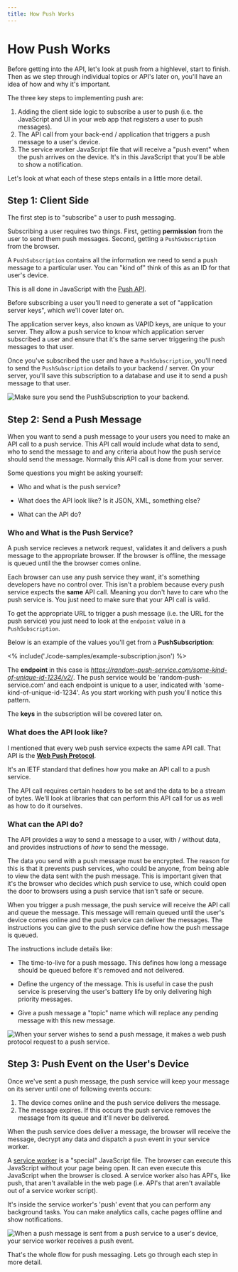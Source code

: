 ```yaml
---
title: How Push Works
---
```

# How Push Works

Before getting into the API, let's look at push from a highlevel, start to finish. Then as we step through individual topics or API's later on, you'll have an idea of how and why it's important.

The three key steps to implementing push are:

1. Adding the client side logic to subscribe a user to push (i.e. the JavaScript and UI in your web app that registers a user to push messages).
1. The API call from your back-end / application that triggers a push message to a user's device.
1. The service worker JavaScript file that will receive a "push event" when the push arrives on the device. It's in this JavaScript that you'll be able to show a notification.

Let's look at what each of these steps entails in a little more detail.

## Step 1: Client Side

The first step is to "subscribe" a user to push messaging.

Subscribing a user requires two things. First, getting **permission** from the user to send them push messages. Second, getting a `PushSubscription` from the browser.

A `PushSubscription` contains all the information we need to send a push message to a particular user. You can "kind of" think of this as an ID for that user's device.

This is all done in JavaScript with the [Push API](https://developer.mozilla.org/en-US/docs/Web/API/Push_API).

Before subscribing a user you'll need to generate a set of
"application server keys", which we'll cover later on.

The application server keys, also known as VAPID keys, are unique to your server. They allow a push service to know which application server subscribed a user and ensure that it's the same server triggering the push messages to that user.

Once you've subscribed the user and have a `PushSubscription`, you'll need to send the `PushSubscription` details to your backend / server.  On your server, you'll save this subscription to a database and use it to send a push message to that user.

![Make sure you send the PushSubscription to your backend.](/images/svgs/browser-to-server.svg)

## Step 2: Send a Push Message

When you want to send a push message to your users you need to make an API call to a push service. This API call would include what data to send, who to send the message to and any criteria about how the push service should send the message. Normally this API call is done from your server.

Some questions you might be asking yourself:

- Who and what is the push service?

- What does the API look like? Is it JSON, XML, something else?

- What can the API do?

### Who and What is the Push Service?

A push service recieves a network request, validates it and delivers a push message to the appropriate browser. If the browser is offline, the message is queued until the the browser comes online.

Each browser can use any push service they want, it's something developers have no control over. This isn't a problem because every push service expects the **same** API call. Meaning you don't have to care who the push service is. You just need to make sure that your API call is valid.

To get the appropriate URL to trigger a push message (i.e. the URL for the push service) you just need to look at the `endpoint` value in a `PushSubscription`.

Below is an example of the values you'll get from a **PushSubscription**:

<% include('./code-samples/example-subscription.json') %>

The **endpoint** in this case is *https://random-push-service.com/some-kind-of-unique-id-1234/v2/*. The push service would be 'random-push-service.com' and each endpoint is unique to a user, indicated with 'some-kind-of-unique-id-1234'. As you start working with push you'll notice this pattern.

The **keys** in the subscription will be covered later on.

### What does the API look like?

I mentioned that every web push service expects the same API call. That API is the [**Web Push Protocol**](https://tools.ietf.org/html/draft-ietf-webpush-protocol).

It's an IETF standard that defines how you make an API call to a push service.

The API call requires certain headers to be set and the data to be a stream of bytes. We'll look at libraries that can perform this API call for us as well as how to do it ourselves.

### What can the API do?

The API provides a way to send a message to a user, with / without data, and provides instructions of *how* to send the message.

The data you send with a push message must be encrypted. The reason for this is that it prevents push services, who could be anyone, from being able to view the data sent with the push message. This is important given that it's the browser who decides which push service to use, which could open the door to browsers using a push service that isn't safe or secure.

When you trigger a push message, the push service will receive the API call and queue the message. This message will remain queued until the user's device comes online and the push service can deliver the messages. The instructions you can give to the push service define how the push message is queued.

The instructions include details like:

- The time-to-live for a push message. This defines how long a message should be queued before it's removed and not delivered.

- Define the urgency of the message. This is useful in case the push service is preserving the user's battery life by only delivering high priority messages.

- Give a push message a "topic" name which will replace any pending message with this new message.

![When your server wishes to send a push message, it makes a web push protocol request to a push service.](/images/svgs/server-to-push-service.svg)

## Step 3: Push Event on the User's Device

Once we've sent a push message, the push service will keep your message on its server until one of following events occurs:

1. The device comes online and the push service delivers the message.
1. The message expires. If this occurs the push service removes the message from its queue and it'll never be delivered.

When the push service does deliver a message, the browser will receive the message, decrypt any data and dispatch a `push` event in your service worker.

A [service worker](https://developer.mozilla.org/en-US/docs/Web/API/Service_Worker_API) is a "special" JavaScript file. The browser can execute this JavaScript without your page being open. It can even execute this JavaScript when the browser is closed. A service worker also has API's, like push, that aren't available in the web page (i.e. API's that aren't available out of a service worker script).

It's inside the service worker's 'push' event that you can perform any background tasks. You can make analytics calls, cache pages offline and show notifications.

![When a push message is sent from a push service to a user's device, your service worker receives a push event.](/images/svgs/push-service-to-sw-event.svg)

That's the whole flow for push messaging. Lets go through each step in more detail.
